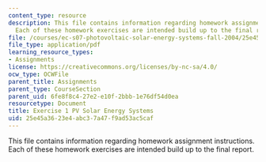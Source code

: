 ```yaml
---
content_type: resource
description: This file contains information regarding homework assignment instructions.
  Each of these homework exercises are intended build up to the final report.
file: /courses/ec-s07-photovoltaic-solar-energy-systems-fall-2004/25e45a3623e4abc37a47f9ad53ac5caf_MITEC_S07F04_exercise_1.pdf
file_type: application/pdf
learning_resource_types:
- Assignments
license: https://creativecommons.org/licenses/by-nc-sa/4.0/
ocw_type: OCWFile
parent_title: Assignments
parent_type: CourseSection
parent_uid: 6fe8f8c4-27e2-e10f-2bbb-1e76df54d0ea
resourcetype: Document
title: Exercise 1 PV Solar Energy Systems
uid: 25e45a36-23e4-abc3-7a47-f9ad53ac5caf
---
```

This file contains information regarding homework assignment instructions. Each of these homework exercises are intended build up to the final report.